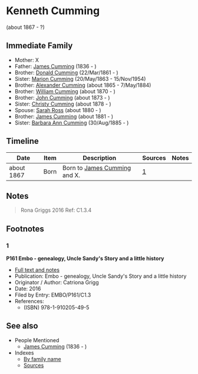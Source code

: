 ﻿---
layout: person
subject_key: i14447152
permalink: /people/i14447152
---

# Kenneth Cumming
(about 1867 - ?)

## Immediate Family

* Mother: X
* Father: [James Cumming](./@i66384942@-james-cumming-b1836-d.md) (1836 - )
* Brother: [Donald Cumming](./@i20465544@-donald-cumming-b1861-3-22-d.md) (22/Mar/1861 - )
* Sister: [Marion Cumming](./@i59851647@-marion-cumming-b1863-5-20-d1954-11-15.md) (20/May/1863 - 15/Nov/1954)
* Brother: [Alexander Cumming](./@i7306221@-alexander-cumming-b1865-d1884-5-7.md) (about 1865 - 7/May/1884)
* Brother: [William Cumming](./@i10016098@-william-cumming-b1870-d.md) (about 1870 - )
* Brother: [John Cumming](./@i87723702@-john-cumming-b1873-d.md) (about 1873 - )
* Sister: [Christy Cumming](./@i94377968@-christy-cumming-b1878-d.md) (about 1878 - )
* Spouse: [Sarah Ross](./@i39957256@-sarah-ross-b1880-d.md) (about 1880 - )
* Brother: [James Cumming](./@i64418166@-james-cumming-b1881-d.md) (about 1881 - )
* Sister: [Barbara Ann Cumming](./@i57039529@-barbara-ann-cumming-b1885-8-30-d.md) (30/Aug/1885 - )

## Timeline

Date | Item | Description | Sources | Notes
---|---|---|---|---
about 1867 | Born | Born to [James Cumming](./@i66384942@-james-cumming-b1836-d.md) and X. | [1](#1) | 

## Notes

> Rona Griggs 2016 Ref: C1.3.4
>


## Footnotes

### 1

**P161 Embo - genealogy, Uncle Sandy's Story and a little history**

* [Full text and notes](../sources/@s95058656@-p161-embo-genealogy,-uncle-sandy's-story-and-a-little-history.md)
* Publication: Embo - genealogy, Uncle Sandy's Story and a little history
* Originator / Author: Catriona Grigg
* Date: 2016
* Filed by Entry: EMBO/P161/C1.3
* References: 
  * (ISBN) 978-1-910205-49-5


## See also

- People Mentioned
  - [James Cumming](./@i66384942@-james-cumming-b1836-d.md) (1836 - )
- Indexes
  - [By family name](../index-by-family-name.md)
  - [Sources](../index-of-sources-by-title.md)
